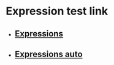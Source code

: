 Expression test link
==============================
- ## [Expressions](https://http://bigdata-mindstorms.github.io/d3-playground/#https://http://bigdata-mindstorms.github.io/d3-playground/aaron-suen/2016/01/04/expressions.js)
- ## [Expressions auto](https://http://bigdata-mindstorms.github.io/d3-playground/#https://http://bigdata-mindstorms.github.io/d3-playground/aaron-suen/2016/01/04/expressions_auto_run.js)
